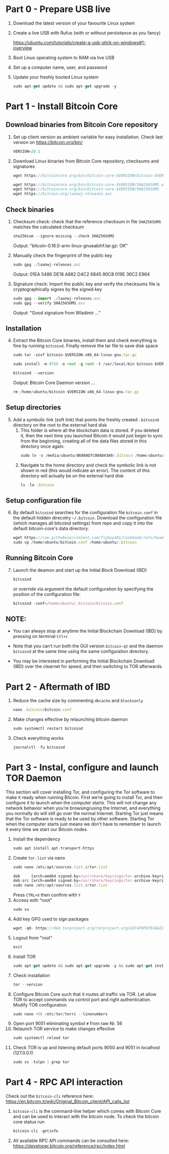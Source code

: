 # Part 0 - Prepare USB live
1. Download the latest version of your favourite Linux system
   
2. Create a live USB with Rufus (with or without persistance as you fancy)
   
   https://ubuntu.com/tutorials/create-a-usb-stick-on-windows#1-overview

3. Boot Linux operating system to RAM via live USB
   
4. Set up a computer name, user, and password 

5. Update your freshly booted Linux system
   ```js
   sudo apt-get update && sudo apt-get upgrade -y
   ```

# Part 1 - Install Bitcoin Core

## Download binaries from Bitcoin Core repository
1. Set up client version as ambient variable for easy installation. Check last version on https://bitcoin.org/bin/
   ```js
   VERSION=28.1
   ```
     
2. Download Linux binaries from Bitcoin Core repository, checksums and signatures
   ```js
   wget https://bitcoincore.org/bin/bitcoin-core-$VERSION/bitcoin-$VERSION-x86_64-linux-gnu.tar.gz
   ```
   ```js
   wget https://bitcoincore.org/bin/bitcoin-core-$VERSION/SHA256SUMS.asc
   wget https://bitcoincore.org/bin/bitcoin-core-$VERSION/SHA256SUMS
   wget https://bitcoin.org/laanwj-releases.asc
   ```

## Check binaries
   1. Checksum check: check that the reference checksum in file `SHA256SUMS` matches the calculated checksum
      ```js
      sha256sum --ignore-missing --check SHA256SUMS
      ```
      Output: "bitcoin-0.16.0-arm-linux-gnueabihf.tar.gz: OK"

   2. Manually check the fingerprint of the public key
      ```js
      sudo gpg ./laanwj-releases.asc
      ```
      Output: 01EA 5486 DE18 A882 D4C2  6845 90C8 019E 36C2 E964
   3. Signature check: Import the public key and verify the checksums file is cryptographically signes by the signed key
      ```js
      sudo gpg --import ./laanwj-releases.asc
      sudo gpg --verify SHA256SUMS.asc
      ```
      Output: "Good signature from Wladimir ..."

## Installation
4. Extract the Bitcoin Core binaries, install them and check everything is fine by running `bitcoind`. Finally remove the tar file to save disk space
   ```js
   sudo tar -xzvf bitcoin-$VERSION-x86_64-linux-gnu.tar.gz
   ```
   ```js
   sudo install -m 0755 -o root -g root -t /usr/local/bin bitcoin-$VERSION/bin/bitcoin-cli bitcoin-$VERSION/bin/bitcoind
   ```
   ```js
   bitcoind --version
   ```
   Output: Bitcoin Core Daemon version ...
   ```js
   rm /home/ubuntu/bitcoin-$VERSION-x86_64-linux-gnu.tar.gz
   ```

## Setup directories
5. Add a symbolic link (soft link) that points the freshly created `.bitcoind` directory on the root to the external hard disk 
   1. This folder is where all the blockchain data is stored. If you deleted it, then the next time you launched Bitcoin it would just begin to sync from the beginning, creating all of the data files stored in this directory once again. 
      ```js
      sudo ln -s /media/ubuntu/B680AD7C80AD43A9/.bitcoin /home/ubuntu/.bitcoin
      ```
   2. Navigate to the home directory and check the symbolic link is not shown in red (this would indicate an error). The content of this directory will actually be on the external hard disk
      ```js
      ls -la .bitcoin
      ```
      
## Setup configuration file
6. By default `bitcoind` searches for the configuration file `bitcoin.conf` in the default hidden direcotry `~/.bitcoin`. Download the configuration file (which manages all bitcoind settings) from repo and copy it into the default bitcoin-core's data directory. 
   ```js
   wget https://raw.githubusercontent.com/flyboy101/Cookbook/refs/heads/master/bitcoin.conf
   sudo cp /home/ubuntu/bitcoin.conf /home/ubuntu/.bitcoin
   ```
 
## Running Bitcoin Core
7. Launch the deamon and start up the Initial Block Download (IBD)
    ```js
    bitcoind
    ```
    or override via argument the default configuration by specifying the position of the configuration file:
    ```js
    bitcoind -conf=/home/ubuntu/.bitcoin/bitcoin.conf
    ```

## NOTE:

* You can always stop at anytime the Initial Blockchain Download (IBD) by pressing on terminal `Ctl+c`
   
* Note that you can’t run both the GUI version `bitcoin-qt` and the daemon `bitcoind` at the same time using the same configuration directory.

* You may be interested in performing the Initial Blockchain Download (IBD) over the clearnet for speed, and then switching to TOR afterwards.


# Part 2 - Aftermath of IBD
1. Reduce the cache size by commenting `dbcache` and `blocksonly`
   ```js
   nano .bitcoin/bitcoin.conf
   ```
2. Make changes effective by relaunching bitcoin daemon
   ```js
   sudo systemctl restart bitcoind
   ```
3. Check everything works
   ```js
   journalctl -fu bitcoind
   ```


# Part 3 - Instal, configure and launch TOR Daemon 

This section will cover installing Tor, and configuring the Tor software to make it ready when running Bitcoin. First we’re going to install Tor, and then configure it to launch when the computer starts. This will not change any network behavior when you’re browsing/using the Internet, and everything you normally do will still go over the normal Internet. Starting Tor just means that the Tor software is ready to be used by other software. Starting Tor when the computer starts just means we don’t have to remember to launch it every time we start our Bitcoin nodes.



1. Install the dependency
   ```js
   sudo apt install apt-transport-https
   ```
2. Create `tor.list` via nano
   ```js
   sudo nano /etc/apt/sources.list.d/tor.list
   ```
   ```js   
   deb     [arch=amd64 signed-by=/usr/share/keyrings/tor-archive-keyring.gpg] https://deb.torproject.org/torproject.org jammy main
   deb-src [arch=amd64 signed-by=/usr/share/keyrings/tor-archive-keyring.gpg] https://deb.torproject.org/torproject.org jammy main
   sudo nano /etc/apt/sources.list.d/tor.list
   ```
   Press `CTRL+X` then confirm with `Y`
3. Access with "root"
   ```js
   sudo su
   ```
4. Add key GPG used to sign packages
   ```js   
   wget -qO- https://deb.torproject.org/torproject.org/A3C4F0F979CAA22CDBA8F512EE8CBC9E886DDD89.asc | gpg --dearmor | tee /usr/share/keyrings/tor-archive-keyring.gpg >/dev/null
   ```
5. Logout from "root" 
   ```js
   exit
   ```
6. Install TOR
   ```js
   sudo apt-get update && sudo apt-get upgrade -y && sudo apt-get install -y tor deb.torproject.org-keyring
   ```
7. Check installation
   ```js
   tor --version
   ```   
8. Configure Bitcoin Core such that it routes all traffic via TOR. Let allow TOR to accept commands via control port and right authentication. Modify TOR configuration
   ```js
   sudo nano +56 /etc/tor/torrc --linenumbers
   ```   
9. Open port 9051 eliminating symbol `#` from raw Nr. 56
10. Relaunch TOR service to make changes effective 
    ```js
    sudo systemctl reload tor
    ```
11. Check TOR is up and listening default ports 9050 and 9051 in localhost (127.0.0.1)
    ```js
    sudo ss -tulpn | grep tor
    ```



# Part 4 - RPC API interaction
Check out the `bitcoin-cli` reference here: https://en.bitcoin.it/wiki/Original_Bitcoin_client/API_calls_list
1. `bitcoin-cli` is the command-line helper which comes with Bitcoin Core and can be used to interact with the bitcoin node. To check the bitcoin core status run
   ```js
   bitcoin-cli -getinfo
   ```
   
2. All available RPC API commands can be consulted here:
   https://developer.bitcoin.org/reference/rpc/index.html
   
